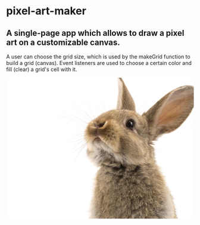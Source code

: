 # pixel-art-maker

## A single-page app which allows to draw a pixel art on a customizable canvas.

A user can choose the grid size, which is used by the makeGrid function to build a grid (canvas). 
Event listeners are used to choose a certain color and fill (clear) a grid's cell with it.

![Screenshot](css/bunny.jpg)
